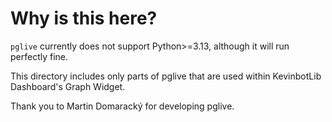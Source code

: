 # Why is this here?

`pglive` currently does not support Python>=3.13, although it will run perfectly fine.

This directory includes only parts of pglive that are used within KevinbotLib Dashboard's Graph Widget.

Thank you to Martin Domaracký for developing pglive.